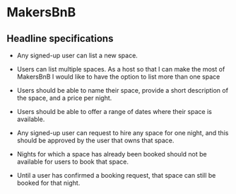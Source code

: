 MakersBnB
=========

Headline specifications
---


* Any signed-up user can list a new space.
* Users can list multiple spaces.
As a host
so that I can make the most of MakersBnB
I would like to have the option to list more than one space

* Users should be able to name their space, provide a short description of the space, and a price per night.
* Users should be able to offer a range of dates where their space is available.

* Any signed-up user can request to hire any space for one night, and this should be approved by the user that owns that space.
* Nights for which a space has already been booked should not be available for users to book that space.
* Until a user has confirmed a booking request, that space can still be booked for that night.
